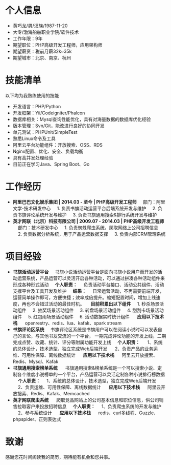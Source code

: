 # 个人信息
* 黄巧龙/男/汉族/1987-11-20
* 大专/渤海船舶职业学院/软件技术
* 工作年限：9年
* 期望职位：PHP高级开发工程师，应用架构师
* 期望薪资：税前月薪32k~35k
* 期望城市：北京、南京、杭州
# 技能清单
以下均为我熟练使用的技能
* 开发语言：PHP/Python
* 开发框架：Yii/Codeigniter/Phalcon
* 数据库相关：Mysql查询性能优化，具有对海量数据的数据库优化经验
* 版本管理：Svn/Git，能改进行良好的协同开发
* 单元测试：PHPUnit/SimpleTest
* 熟悉Linux命令及工具
* 阿里云平台功能组件：开放搜索、OSS、RDS
* Nginx配置、优化、安全、负载均衡
* 具有高并发处理经验
* 目前正在学习Java、Spring Boot、Go
# 工作经历
* **阿里巴巴文化娱乐集团 | 2014.03 - 至今 | PHP高级开发工程师**
    部门：阿里文学-技术研发中心
    1. 负责书旗活动运营平台后端系统开发与维护
    2. 负责书旗评论系统开发与维护
    3. 负责书旗通用搜索&排行系统开发与维护
* **英才网联（北京）科技有限公司 | 2009.07 - 2014.03 | PHP高级开发工程师**
    部门：技术研发中心
    1. 负责蜘蛛爬虫系统，爬取网络上公司招聘信息
    2. 负责数据分析系统，用于产品运营数据支撑
    3. 负责内部CRM管理系统
# 项目经验
* **书旗活动运营平台**
    书旗小说活动运营平台是面向书旗小说用户而开发的活动运营系统，产品运营可以灵活开启各种活动，可以通过拼凑各种活动组件来形成各种形式活动
    **个人职责：**
    负责活动平台接口、活动公共组件、活动支撑平台及工具开发及维护
    **结果：**
    日常运营活动，不再需要前端开发，运营简单操作即可，方便快捷；效率成倍提升。缩短配置时间，增加上线速度，再也不会错过活动的最佳时机。
    **目前积累出以下组件**
    1. 秒杀场景活动组件
    2. 抽奖场景活动组件
    3. 转盘场景活动组件
    4. 刮刮卡场景活动组件
    5. 红包雨场景活动组件
    6. 活动数据实时统计组件
     **应用以下技术栈**
     openrestry、redis、lua、kafak、spark stream
* **书旗评论区系统**
    书旗评论区系统是书旗用户可以在阅读小说时可以发表自己的言论，与其他书友交流的一个平台，
一期完成评论功能的开发上线，二期完成点赞、收藏、统计、评分等附属功能开发上线
    **个人职责：**
     1、系统的总体设计，技术选型，独立完成Web后端开发
     2、负责产品的业务运维、可用性保障、离线数据统计
     **应用以下技术栈**
     阿里云开放搜索、Redis、Mysql、Kafak
* **书旗通用搜索榜单系统**
     书旗通用搜索&榜单系统是一个可以搜索小说、定制各个维度小说榜单的一个平台，产品运营可以灵活定制各种小说排行榜数据
    **个人职责：**
    1、系统的总体设计，技术选型，独立完成Web后端开发
    2、负责运维、可用性保障、离线数据统计
     **应用以下技术栈**
     阿里云开放搜索、Redis、Kafak、Memcached
* **英才网联爬虫系统**
     爬取竞品网站上的公司基本信息和职位信息，供公司销售拉取客户来投放招聘信息
    **个人职责：**
    1、负责爬虫系统的开发与维护
    2、参与系统设计
     **应用以下技术栈**
     redis、curl多线程、Guzzle、phpspider、正则表达式
# 致谢
感谢您花时间阅读我的简历，期待能有机会和您共事。
